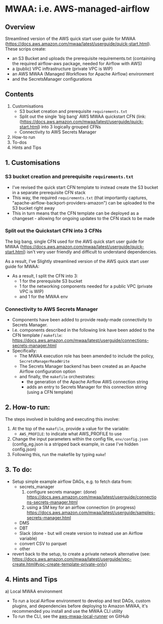 # MWAA: i.e. AWS-managed-airflow

## Overview

Streamlined version of the AWS quick start user guide for MWAA (https://docs.aws.amazon.com/mwaa/latest/userguide/quick-start.html). These scrips create: 

* an S3 Bucket and uploads the prerequisite requirements.txt (containing the required airflow-aws package, needed for Airflow with AWS)
* a (public) VPC inftrastructure (private VPC is WIP)
* an AWS MWAA (Managed Workflows for Apache Airflow) environment
* and the SecretsManager configurations

## Contents

1. Customisations
    * S3 bucket creation and prerequisite `requirements.txt`
    * Split out the single 'big bang' AWS MWAA quickstart CFN (link: (https://docs.aws.amazon.com/mwaa/latest/userguide/quick-start.html) into 3 logically grouped CFNs
    * Connectivity to AWS Secrets Manager
2. How-to run
3. To-dos
4. Hints and Tips

## 1. Customisations

### S3 bucket creation and prerequisite `requirements.txt`

* I've revised the quick start CFN template to instead create the S3 bucket in a separate prerequisite CFN stack
* This way, the required `requirements.txt` (that importantly captures, "apache-airflow-backport-providers-amazon") can be uploaded to the S3 bucket right away
* This in turn means that the CFN template can be deployed as a changeset - allowing for ongoing updates to the CFN stack to be made

### Split out the Quickstart CFN into 3 CFNs

The big bang, single CFN used for the AWS quick start user guide for MWAA (https://docs.aws.amazon.com/mwaa/latest/userguide/quick-start.html) isn't very user friendly and difficult to understand dependencies.

As a result, I've Slightly streamlined version of the AWS quick start user guide for MWAA: 

* As a result, I split the CFN into 3:
    * 1 for the prerequisite S3 bucket
    * 1 for the networking components needed for a public VPC (private VPC is WIP)
    * and 1 for the MWAA env

### Connectivity to AWS Secrets Manager

* Components have been added to provide ready-made connectivity to Secrets Manager.
* I.e. components described in the following link have been added to the CFN template / `makefile`: https://docs.aws.amazon.com/mwaa/latest/userguide/connections-secrets-manager.html
* Specifically:
    * The MWAA execution role has been amended to include the policy, `SecretsManagerReadWrite`
    * The Secrets Manager backend has been created as an Apache Airflow configuration option
    * and finally, the `makefile` orchestrates:
        * the generation of the Apache Airflow AWS connection string
        * adds an entry to Secrets Manager for this connection string (using a CFN template)

## 2. How-to run:

The steps involved in building and executing this involve:

1) At the top of the `makefile`, provide a value for the variable:
    * `AWS_PROFILE`: to indicate what AWS_PROFILE to use
2) Change the input parameters within the config file, `env/config.json` (config_eg.json is a stripped back example, in case I've hidden config.json)
3) Following this, run the makefile by typing `make`!

## 3. To do:

* Setup simple example airflow DAGs, e.g. to fetch data from:
    * secrets_manager
        1) configure secrets manager: (done)
        https://docs.aws.amazon.com/mwaa/latest/userguide/connections-secrets-manager.html
        2) using a SM key for an airflow connection (in progress)
        https://docs.aws.amazon.com/mwaa/latest/userguide/samples-secrets-manager.html
    * DMS
    * DBT
    * Slack (done - but will create version to instead use an Airflow variable)
    * convert CSV to parquet
    * other
* revert back to the setup, to create a private network alternative (see: https://docs.aws.amazon.com/mwaa/latest/userguide/vpc-create.html#vpc-create-template-private-only)

## 4. Hints and Tips

a) Local MWAA environment

* To run a local Airflow environment to develop and test DAGs, custom plugins, and dependencies before deploying to Amazon MWAA, it's recommended you install and use the MWAA CLI utility
* To run the CLI, see the [aws-mwaa-local-runner](https://github.com/aws/aws-mwaa-local-runner) on GitHub
